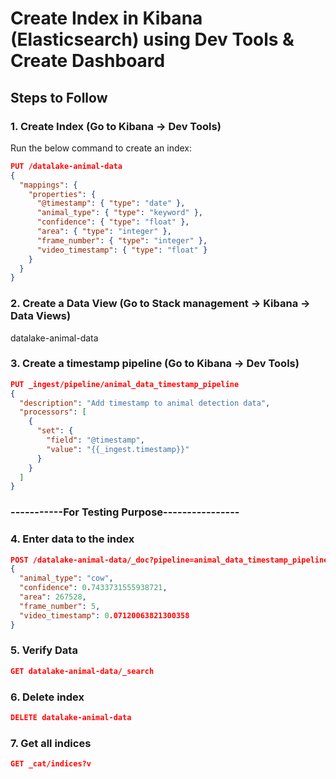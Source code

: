 # Create Index in Kibana (Elasticsearch) using Dev Tools & Create Dashboard

## Steps to Follow

### 1. Create Index (Go to Kibana → Dev Tools)

Run the below command to create an index:

```json
PUT /datalake-animal-data
{
  "mappings": {
    "properties": {
      "@timestamp": { "type": "date" },
      "animal_type": { "type": "keyword" },
      "confidence": { "type": "float" },
      "area": { "type": "integer" },
      "frame_number": { "type": "integer" },
      "video_timestamp": { "type": "float" }
    }
  }
}

```

### 2. Create a Data View (Go to Stack management → Kibana → Data Views)
datalake-animal-data

### 3. Create a timestamp pipeline (Go to Kibana → Dev Tools)
```json
PUT _ingest/pipeline/animal_data_timestamp_pipeline
{
  "description": "Add timestamp to animal detection data",
  "processors": [
    {
      "set": {
        "field": "@timestamp",
        "value": "{{_ingest.timestamp}}"
      }
    }
  ]
}

```

### -----------For Testing Purpose----------------
### 4. Enter data to the index
```json
POST /datalake-animal-data/_doc?pipeline=animal_data_timestamp_pipeline
{
  "animal_type": "cow",
  "confidence": 0.7433731555938721,
  "area": 267528,
  "frame_number": 5,
  "video_timestamp": 0.07120063821300358
}

```

### 5. Verify Data
```json
GET datalake-animal-data/_search
```

### 6. Delete index
```json
DELETE datalake-animal-data
```

### 7. Get all indices
```json
GET _cat/indices?v
```

